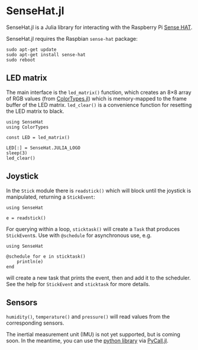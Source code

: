 # SenseHat.jl

SenseHat.jl is a Julia library for interacting with the Raspberry Pi [Sense HAT](https://www.raspberrypi.org/products/sense-hat/).

SenseHat.jl requires the Raspbian `sense-hat` package:

    sudo apt-get update
    sudo apt-get install sense-hat
    sudo reboot

## LED matrix

The main interface is the `led_matrix()` function, which creates an 8&times;8 array of RGB
values (from [ColorTypes.jl](https://github.com/JuliaGraphics/ColorTypes.jl)) which is
memory-mapped to the frame buffer of the LED matrix. `led_clear()` is a convenience
function for resetting the LED matrix to black.

    using SenseHat
    using ColorTypes
    
    const LED = led_matrix()
    
    LED[:] = SenseHat.JULIA_LOGO
    sleep(3)
    led_clear()

## Joystick

In the `Stick` module there is `readstick()` which will block until the joystick is
manipulated, returning a `StickEvent`:

    using SenseHat

    e = readstick()

For querying within a loop, `sticktask()` will create a `Task` that produces `StickEvent`s. Use
with `@schedule` for asynchronous use, e.g.

    using SenseHat

    @schedule for e in sticktask()
        println(e)
    end

will create a new task that prints the event, then and add it to the scheduler. See the
help for `StickEvent` and `sticktask` for more details.

## Sensors

`humidity()`, `temperature()` and `pressure()` will read values from the corresponding sensors.

The inertial measurement unit (IMU) is not yet supported, but is coming soon. In the meantime, you can use the [python library](https://pythonhosted.org/sense-hat/) via [PyCall.jl](https://github.com/JuliaPy/PyCall.jl).